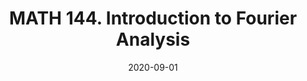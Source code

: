 ---
title: "MATH 144. Introduction to Fourier Analysis"
collection: teaching
type: "Undergraduate course"
permalink: /teaching/2020-fall-math144
venue: "University of California San Diego"
date: 2020-09-01
location: "San Diego, California"
---